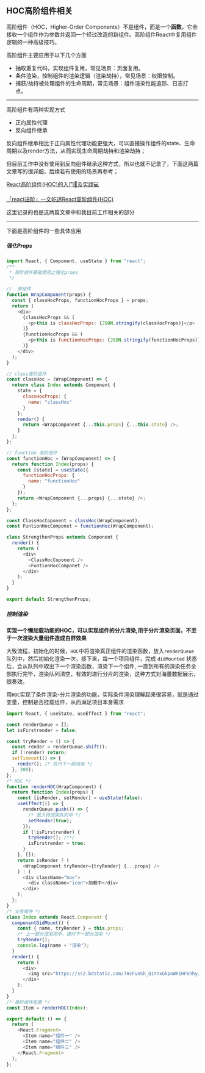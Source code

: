 ## HOC高阶组件相关

高阶组件（HOC，Higher-Order Components）不是组件，而是一个**函数**，它会接收一个组件作为参数并返回一个经过改造的新组件。高阶组件React中复用组件逻辑的一种高级技巧。

高阶组件主要应用于以下几个方面

- 抽取重复代码，实现组件复用，常见场景：页面复用。
- 条件渲染，控制组件的渲染逻辑（渲染劫持），常见场景：权限控制。
- 捕获/劫持被处理组件的生命周期，常见场景：组件渲染性能追踪、日志打点。

------

高阶组件有两种实现方式

- 正向属性代理
- 反向组件继承

反向组件继承相比于正向属性代理功能更强大，可以直接操作组件的state、生命周期以及render方法，从而实现生命周期劫持和渲染劫持；

但目前工作中没有使用到反向组件继承这种方式，所以也就不记录了，下面这两篇文章写的很详细，后续若有使用的场景再参考；

[React高阶组件(HOC)的入门📖及实践💻](https://juejin.cn/post/6844904050236850184#heading-17)

[「react进阶」一文吃透React高阶组件(HOC)](https://juejin.cn/post/6940422320427106335#heading-7)

这里记录的也是这两篇文章中和我目前工作相关的部分

------

下面是高阶组件的一些具体应用

##### 强化Props

```js
import React, { Component, useState } from "react";
/**
 * 高阶组件基础使用之强化props
 */

//  原组件
function WrapComponent(props) {
  const { classHocProps, functionHocProps } = props;
  return (
    <div>
      {classHocProps && (
        <p>this is classHocProps: {JSON.stringify(classHocProps)}</p>
      )}
      {functionHocProps && (
        <p>this is functionHocProps: {JSON.stringify(functionHocProps)}</p>
      )}
    </div>
  );
}

// class高阶组件
const classHoc = (WrapComponent) => {
  return class Index extends Component {
    state = {
      classHocProps: {
        name: "classHoc"
      }
    };
    render() {
      return <WrapComponent {...this.props} {...this.state} />;
    }
  };
};

// function 高阶组件
const functionHoc = (WrapComponent) => {
  return function Index(props) {
    const [state] = useState({
      functionHocProps: {
        name: "functionHoc"
      }
    });
    return <WrapComponent {...props} {...state} />;
  };
};

const ClassHocCoponent = classHoc(WrapComponent);
const FuntionHocComponet = functionHoc(WrapComponent);

class StrengthenProps extends Component {
  render() {
    return (
      <div>
        <ClassHocCoponent />
        <FuntionHocComponet />
      </div>
    );
  }
}

export default StrengthenProps;

```



##### 控制渲染

**实现一个懒加载功能的HOC，可以实现组件的分片渲染,用于分片渲染页面，不至于一次渲染大量组件造成白屏效果**

大致流程，初始化的时候，`HOC`中将渲染真正组件的渲染函数，放入`renderQueue`队列中，然后初始化渲染一次，接下来，每一个项目组件，完成 `didMounted` 状态后，会从队列中取出下一个渲染函数，渲染下一个组件, 一直到所有的渲染任务全部执行完毕，渲染队列清空，有效的进行分片的渲染，这种方式对海量数据展示，很奏效。

用`HOC`实现了条件渲染-分片渲染的功能，实际条件渲染理解起来很容易，就是通过变量，控制是否挂载组件，从而满足项目本身需求

```js
import React, { useState, useEffect } from "react";

const renderQueue = [];
let isFirstrender = false;

const tryRender = () => {
  const render = renderQueue.shift();
  if (!render) return;
  setTimeout(() => {
    render(); /* 执行下一段渲染 */
  }, 300);
};
/* HOC */
function renderHOC(WrapComponent) {
  return function Index(props) {
    const [isRender, setRender] = useState(false);
    useEffect(() => {
      renderQueue.push(() => {
        /* 放入待渲染队列中 */
        setRender(true);
      });
      if (!isFirstrender) {
        tryRender(); /**/
        isFirstrender = true;
      }
    }, []);
    return isRender ? (
      <WrapComponent tryRender={tryRender} {...props} />
    ) : (
      <div className="box">
        <div className="icon">加载中</div>
      </div>
    );
  };
}
/* 业务组件 */
class Index extends React.Component {
  componentDidMount() {
    const { name, tryRender } = this.props;
    /* 上一部分渲染完毕，进行下一部分渲染 */
    tryRender();
    console.log(name + "渲染");
  }
  render() {
    return (
      <div>
        <img src="https://ss2.bdstatic.com/70cFvnSh_Q1YnxGkpoWK1HF6hhy/it/u=294206908,2427609994&amp;fm=26&amp;gp=0.jpg" />
      </div>
    );
  }
}
/* 高阶组件包裹 */
const Item = renderHOC(Index);

export default () => {
  return (
    <React.Fragment>
      <Item name="组件一" />
      <Item name="组件二" />
      <Item name="组件三" />
    </React.Fragment>
  );
};

```


